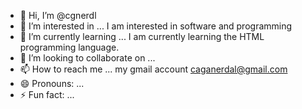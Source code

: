 - 👋 Hi, I’m @cgnerdl
- 👀 I’m interested in ... I am interested in software and programming
- 🌱 I’m currently learning ... I am currently learning the HTML programming language.
- 💞️ I’m looking to collaborate on ...
- 📫 How to reach me ... my gmail  account  caganerdal@gmail.com 
- 😄 Pronouns: ...
- ⚡ Fun fact: ...

<!---
cgnerdl/cgnerdl is a ✨ special ✨ repository because its `README.md` (this file) appears on your GitHub profile.
You can click the Preview link to take a look at your changes.
--->
